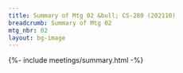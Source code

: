 ```yaml
---
title: Summary of Mtg 02 &bull; CS-280 (202110)
breadcrumb: Summary of Mtg 02
mtg_nbr: 02
layout: bg-image
---
```


{%- include meetings/summary.html -%}
